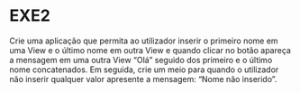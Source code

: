 # EXE2
Crie uma aplicação que permita ao utilizador inserir o primeiro nome em uma View e o último nome em outra View e quando clicar no botão apareça a mensagem em uma outra View “Olá” seguido dos primeiro e o último nome concatenados. Em seguida, crie um meio para quando o utilizador não inserir qualquer valor apresente a mensagem: “Nome não inserido”.
